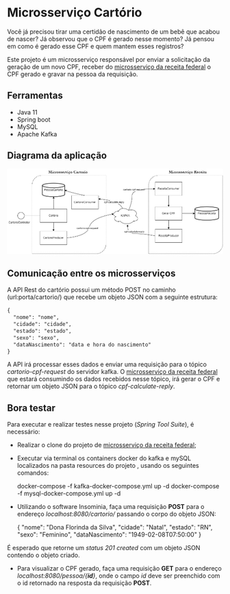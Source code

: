 # Microsserviço Cartório

Você já precisou tirar uma certidão de nascimento de um bebê que acabou de nascer? Já observou que o CPF é gerado nesse momento? Já pensou em como é gerado esse CPF e quem mantem esses registros?

Este projeto é um microsserviço responsável por enviar a solicitação da geração de um novo CPF, receber do [microsserviço da receita federal](https://github.com/camins/api-rest-kafka-springboot-receitaFederal) o CPF gerado e gravar na pessoa da requisição.

## Ferramentas

- Java 11
- Spring boot
- MySQL
- Apache Kafka

## Diagrama da aplicação

![Diagrama da aplicacao](/.github/diagram.png)

## Comunicação entre os microsserviços

A API Rest do cartório possui um método POST no caminho (url:porta/cartorio/) que recebe um objeto JSON com a seguinte estrutura:

    {
      "nome": "nome",
      "cidade": "cidade",
      "estado": "estado",
      "sexo": "sexo",
      "dataNascimento": "data e hora do nascimento"
    }

A API irá processar esses dados e enviar uma requisição para o tópico *cartorio-cpf-request* do servidor kafka. O [microsserviço da receita federal](https://github.com/camins/api-rest-kafka-springboot-receitaFederal) que estará consumindo os dados recebidos nesse tópico, irá gerar o CPF e retornar um objeto JSON para o tópico *cpf-calculate-reply*.

## Bora testar

Para executar e realizar testes nesse projeto (*Spring Tool Suite*), é necessário:

 * Realizar o clone do projeto de [microsserviço da receita federal](https://github.com/camins/api-rest-kafka-springboot-receitaFederal);
 * Executar via terminal os containers docker do kafka e mySQL localizados na pasta resources do projeto , usando os seguintes comandos:

    docker-compose -f kafka-docker-compose.yml up -d
    docker-compose -f mysql-docker-compose.yml up -d
    
* Utilizando o software Insominia, faça uma requisição **POST** para o endereço *localhost:8080/cartorio/* passando o corpo do objeto JSON:

    {
      "nome": "Dona Florinda da Silva",
      "cidade": "Natal",
      "estado": "RN",
      "sexo": "Feminino",
      "dataNascimento": "1949-02-08T07:50:00"
    }
    
 É esperado que retorne um *status 201 created* com um objeto JSON contendo o objeto criado.
 
 * Para visualizar o CPF gerado, faça uma requisição **GET** para o endereço *localhost:8080/pessoa/{**id**}*, onde o campo *id* deve ser preenchido com o id retornado na resposta da requisição **POST**.
